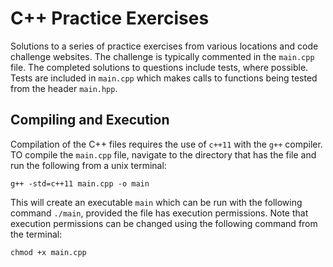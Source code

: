 # C++ Practice Exercises

Solutions to a series of practice exercises from various locations and code challenge websites. The challenge is typically commented in the `main.cpp` file. The completed solutions to questions include tests, where possible. Tests are included in `main.cpp` which makes calls to functions being tested from the header `main.hpp`.

## Compiling and Execution

Compilation of the C++ files requires the use of `c++11` with the `g++` compiler. TO compile the `main.cpp` file, navigate to the directory that has the file and run the following from a unix terminal:
```
g++ -std=c++11 main.cpp -o main
```
This will create an executable `main` which can be run with the following command `./main`, provided the file has execution permissions. Note that execution permissions can be changed using the following command from the terminal:
```
chmod +x main.cpp
```